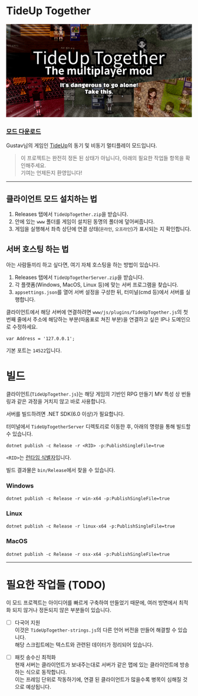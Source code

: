 # TideUp Together

<p align="center">
  <img alt="TideUp Together - It's dangerous to go alone! Take this." width="640" src="./og-image.png"/>
</p>

### [모드 다운로드](https://github.com/Creta5164/TideUpTogether/releases)

Gustav님의 게임인 [TideUp](https://store.steampowered.com/app/1890520)의 동기 및 비동기 멀티플레이 모드입니다.

> 이 프로젝트는 완전히 정돈 된 상태가 아닙니다, 아래의 필요한 작업들 항목을 확인해주세요.  
기여는 언제든지 환영입니다!

---

## 클라이언트 모드 설치하는 법

1. Releases 탭에서 `TideUpTogether.zip`을 받습니다.
2. 안에 있는 `www` 폴더를 게임이 설치된 동명의 폴더에 덮어써줍니다.
3. 게임을 실행해서 좌측 상단에 연결 상태(`온라인`, `오프라인`)가 표시되는 지 확인합니다.

## 서버 호스팅 하는 법

아는 사람들끼리 하고 싶다면, 여기 자체 호스팅을 하는 방법이 있습니다.

1. Releases 탭에서 `TideUpTogetherServer.zip`을 받습니다.
2. 각 플랫폼(Windows, MacOS, Linux 등)에 맞는 서버 프로그램을 찾습니다.
3. `appsettings.json`를 열어 서버 설정을 구성한 뒤, 터미널(cmd 등)에서 서버를 실행합니다.

클라이언트에서 해당 서버에 연결하려면 `www/js/plugins/TideUpTogether.js`의 첫번째 줄에서 주소에 해당하는 부분(따옴표로 쳐진 부분)을 연결하고 싶은 IP나 도메인으로 수정하세요.

```
var Address = '127.0.0.1';
```

기본 포트는 `14522`입니다.

# 빌드

클라이언트(`TideUpTogether.js`)는 해당 게임의 기반인 RPG 만들기 MV 특성 상 번들링과 같은 과정을 거치지 않고 바로 사용합니다.

서버를 빌드하려면 .NET SDK(6.0 이상)가 필요합니다.

터미널에서 `TideUpTogetherServer` 디렉토리로 이동한 후, 아래의 명령을 통해 빌드할 수 있습니다.

```
dotnet publish -c Release -r <RID> -p:PublishSingleFile=true
```
`<RID>`는 [런타임 식별자](https://docs.microsoft.com/ko-kr/dotnet/core/rid-catalog)입니다.

빌드 결과물은 `bin/Release`에서 찾을 수 있습니다.

### Windows
```
dotnet publish -c Release -r win-x64 -p:PublishSingleFile=true
```

### Linux
```
dotnet publish -c Release -r linux-x64 -p:PublishSingleFile=true
```

### MacOS
```
dotnet publish -c Release -r osx-x64 -p:PublishSingleFile=true
```

---

# 필요한 작업들 (TODO)

이 모드 프로젝트는 아이디어를 빠르게 구축하여 만들었기 때문에, 여러 방면에서 최적화 되지 않거나 정돈되지 않은 부분들이 있습니다.

- [ ] 다국어 지원  
  이것은 `TideUpTogether-strings.js`의 다른 언어 버전을 만들어 해결할 수 있습니다.  
  해당 스크립트에는 텍스트와 관련된 데이터가 정리되어 있습니다.

- [ ] 패킷 송수신 최적화  
  현재 서버는 클라이언트가 보내주는대로 서버가 같은 맵에 있는 클라이언트에 방송하는 식으로 동작합니다.  
  이는 프레임 단위로 작동하기에, 연결 된 클라이언트가 많을수록 병목이 심해질 것으로 예상됩니다.